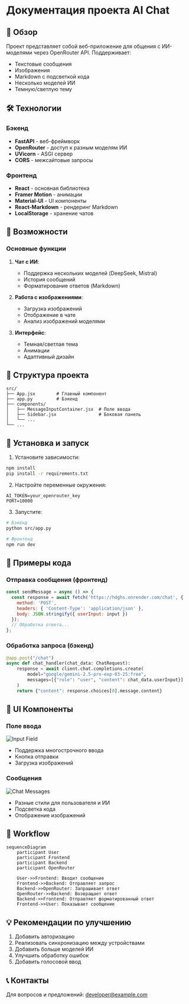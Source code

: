 # Документация проекта AI Chat

## 📌 Обзор
Проект представляет собой веб-приложение для общения с ИИ-моделями через OpenRouter API. Поддерживает:
- Текстовые сообщения
- Изображения
- Markdown с подсветкой кода
- Несколько моделей ИИ
- Темную/светлую тему

## 🛠 Технологии
### Бэкенд
- **FastAPI** - веб-фреймворк
- **OpenRouter** - доступ к разным моделям ИИ
- **UVicorn** - ASGI сервер
- **CORS** - межсайтовые запросы

### Фронтенд
- **React** - основная библиотека
- **Framer Motion** - анимации
- **Material-UI** - UI компоненты
- **React-Markdown** - рендеринг Markdown
- **LocalStorage** - хранение чатов

## 🚀 Возможности
### Основные функции
1. **Чат с ИИ**:
   - Поддержка нескольких моделей (DeepSeek, Mistral)
   - История сообщений
   - Форматирование ответов (Markdown)

2. **Работа с изображениями**:
   - Загрузка изображений
   - Отображение в чате
   - Анализ изображений моделями

3. **Интерфейс**:
   - Темная/светлая тема
   - Анимации
   - Адаптивный дизайн

## 📂 Структура проекта
```
src/
├── App.jsx        # Главный компонент
├── app.py         # Бэкенд
├── components/
│   ├── MessageInputContainer.jsx  # Поле ввода
│   ├── Sidebar.jsx                # Боковая панель
│   └── ...
└── ...
```

## 🔧 Установка и запуск
1. Установите зависимости:
```bash
npm install
pip install -r requirements.txt
```

2. Настройте переменные окружения:
```env
AI_TOKEN=your_openrouter_key
PORT=10000
```

3. Запустите:
```bash
# Бэкенд
python src/app.py

# Фронтенд
npm run dev
```

## 📝 Примеры кода
### Отправка сообщения (фронтенд)
```jsx
const sendMessage = async () => {
  const response = await fetch('https://hdghs.onrender.com/chat', {
    method: 'POST',
    headers: { 'Content-Type': 'application/json' },
    body: JSON.stringify({ userInput: input })
  });
  // Обработка ответа...
};
```

### Обработка запроса (бэкенд)
```python
@app.post("/chat")
async def chat_handler(chat_data: ChatRequest):
    response = await client.chat.completions.create(
        model="google/gemini-2.5-pro-exp-03-25:free",
        messages=[{"role": "user", "content": chat_data.userInput}]
    )
    return {"content": response.choices[0].message.content}
```

## 🎨 UI Компоненты
### Поле ввода
![Input Field](https://example.com/input-example.png)
- Поддержка многострочного ввода
- Кнопка отправки
- Загрузка изображений

### Сообщения
![Chat Messages](https://example.com/messages-example.png)
- Разные стили для пользователя и ИИ
- Подсветка кода
- Отображение изображений

## 🔄 Workflow
```mermaid
sequenceDiagram
    participant User
    participant Frontend
    participant Backend
    participant OpenRouter
    
    User->>Frontend: Вводит сообщение
    Frontend->>Backend: Отправляет запрос
    Backend->>OpenRouter: Запрашивает ответ
    OpenRouter->>Backend: Возвращает ответ
    Backend->>Frontend: Отправляет форматированный ответ
    Frontend->>User: Показывает сообщение
```

## 💡 Рекомендации по улучшению
1. Добавить авторизацию
2. Реализовать синхронизацию между устройствами
3. Добавить больше моделей ИИ
4. Улучшить обработку ошибок
5. Добавить голосовой ввод

## 📞 Контакты
Для вопросов и предложений: developer@example.com
